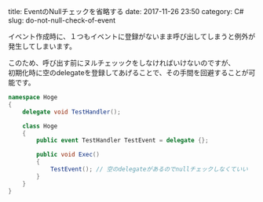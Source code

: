 title: EventのNullチェックを省略する
date: 2017-11-26 23:50
category: C#
slug: do-not-null-check-of-event

イベント作成時に、１つもイベントに登録がないまま呼び出してしまうと例外が発生してしまいます。

このため、呼び出す前にヌルチェッックをしなければいけないのですが、  
初期化時に空のdelegateを登録してあげることで、その手間を回避することが可能です。

```csharp
namespace Hoge
{
	delegate void TestHandler();

	class Hoge
	{
		public event TestHandler TestEvent = delegate {};

		public void Exec()
		{
			TestEvent(); // 空のdelegateがあるのでnullチェックしなくていい
		}
	}
}
```
